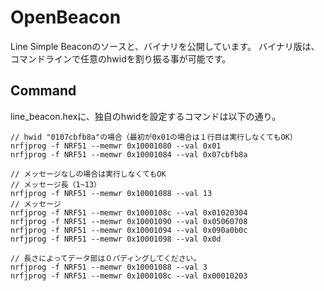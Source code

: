 # OpenBeacon

Line Simple Beaconのソースと、バイナリを公開しています。
バイナリ版は、コマンドラインで任意のhwidを割り振る事が可能です。

## Command

line_beacon.hexに、独自のhwidを設定するコマンドは以下の通り。

```shell
// hwid "0107cbfb8a"の場合（最初が0x01の場合は１行目は実行しなくてもOK）
nrfjprog -f NRF51 --memwr 0x10001080 --val 0x01
nrfjprog -f NRF51 --memwr 0x10001084 --val 0x07cbfb8a

// メッセージなしの場合は実行しなくてもOK
// メッセージ長（1~13）
nrfjprog -f NRF51 --memwr 0x10001088 --val 13
// メッセージ
nrfjprog -f NRF51 --memwr 0x1000108c --val 0x01020304
nrfjprog -f NRF51 --memwr 0x10001090 --val 0x05060708
nrfjprog -f NRF51 --memwr 0x10001094 --val 0x090a0b0c
nrfjprog -f NRF51 --memwr 0x10001098 --val 0x0d

// 長さによってデータ部は０パディングしてください。
nrfjprog -f NRF51 --memwr 0x10001088 --val 3
nrfjprog -f NRF51 --memwr 0x1000108c --val 0x00010203
```
